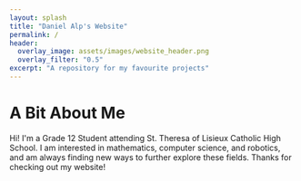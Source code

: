```yaml
---
layout: splash
title: "Daniel Alp's Website"
permalink: /
header:
  overlay_image: assets/images/website_header.png
  overlay_filter: "0.5"
excerpt: "A repository for my favourite projects"
---
```

# A Bit About Me
Hi! I'm a Grade 12 Student attending St. Theresa of Lisieux Catholic High School. I am interested in mathematics, computer science, and robotics, and am always finding new ways to further explore these fields. Thanks for checking out my website!